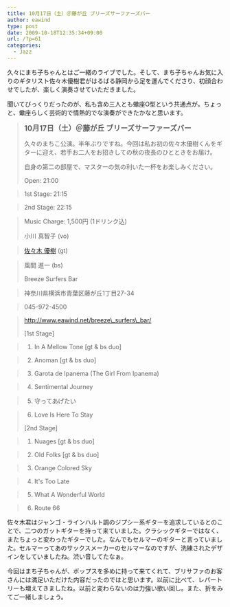 ```yaml
---
title: 10月17日（土）＠藤が丘 ブリーズサーファーズバー
author: eawind
type: post
date: 2009-10-18T12:35:34+09:00
url: /?p=61
categories:
  - Jazz
---
```

久々にまち子ちゃんとはご一緒のライブでした。そして、まち子ちゃんお気に入りのギタリスト佐々木優樹君がはるばる静岡から足を運んでくださり、初顔合わせでしたが、楽しく演奏させていただきました。

聞いてびっくりだったのが、私も含め三人とも蠍座O型という共通点が。ちょっと、蠍座らしく芸術的で情熱的でな演奏ができたかなと思います。

> **<big>10月17日（土）＠藤が丘 ブリーズサーファーズバー</big>**
>
> 久々のまちこ公演。半年ぶりですね。今回は私お初の佐々木優樹くんをギターに迎え、若手お二人をお招きしての秋の夜長のひとときをお届け。
>
> 自身の第二の部屋で、マスターの気の利いた一杯をお楽しみください。
>
> Open: 21:00

> 1st Stage: 21:15

> 2nd Stage: 22:15

> Music Charge: 1,500円 (1ドリンク込)
>
> 小川 真智子 (vo)

> <a href="http://sasajazz.blog.shinobi.jp" target="_blank">佐々木 優樹</a> (gt)

> 風間 進一 (bs)
>
> Breeze Surfers Bar

> 神奈川県横浜市青葉区藤が丘1丁目27-34

> 045-972-4500

> http://www.eawind.net/breeze\_surfers\_bar/
>
> [1st Stage]

> 1. In A Mellow Tone [gt & bs duo]

> 2. Anoman [gt & bs duo]

> 3. Garota de Ipanema (The Girl From Ipanema)

> 4. Sentimental Journey

> 5. 守ってあげたい

> 6. Love Is Here To Stay
>
> [2nd Stage]

> 1. Nuages [gt & bs duo]

> 2. Old Folks [gt & bs duo]

> 3. Orange Colored Sky

> 4. It's Too Late

> 5. What A Wonderful World

> 6. Route 66

佐々木君はジャンゴ・ラインハルト調のジプシー系ギターを追求しているとのことで、二つのガットギターを持って来ていました。クラシックギターではなく、またちょっと変わったギターでした。なんでもセルマーのギターと言っていました。セルマーってあのサックスメーカーのセルマーなのですが、洗練されたデザインをしていましたね。渋い音してたなぁ。

今回はまち子ちゃんが、ポップスを多めに持って来てくれて、ブリサファのお客さんには満足いただけた内容だったのではと思います。以前に比べて、レパートリーも増えてきましたね。以前と変わらないのは力強い歌い回し。また、折をみてご一緒しましょう。
